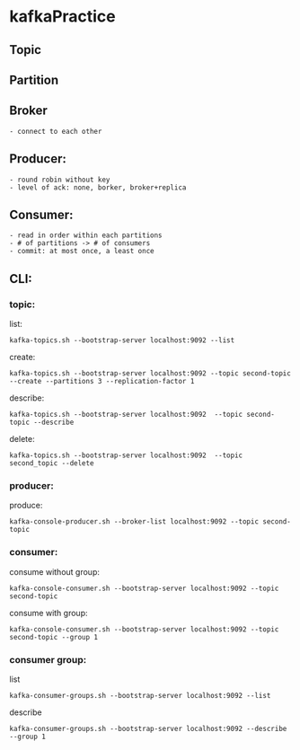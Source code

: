 # kafkaPractice
## Topic
## Partition
## Broker
    - connect to each other

## Producer:
    - round robin without key
    - level of ack: none, borker, broker+replica
    
## Consumer:
    - read in order within each partitions
    - # of partitions -> # of consumers
    - commit: at most once, a least once

## CLI:
### topic:
list:
```shell script
kafka-topics.sh --bootstrap-server localhost:9092 --list
```
create:
```shell script
kafka-topics.sh --bootstrap-server localhost:9092 --topic second-topic --create --partitions 3 --replication-factor 1
```
describe:
```shell script
kafka-topics.sh --bootstrap-server localhost:9092  --topic second-topic --describe
```
delete:
```shell script
kafka-topics.sh --bootstrap-server localhost:9092  --topic second_topic --delete
```

### producer:
produce:
```shell script
kafka-console-producer.sh --broker-list localhost:9092 --topic second-topic
```

### consumer:
consume without group:
```shell script
kafka-console-consumer.sh --bootstrap-server localhost:9092 --topic second-topic
```
consume with group:
```shell script
kafka-console-consumer.sh --bootstrap-server localhost:9092 --topic second-topic --group 1
```

### consumer group:
list
```shell script
kafka-consumer-groups.sh --bootstrap-server localhost:9092 --list
```

describe
```shell script
kafka-consumer-groups.sh --bootstrap-server localhost:9092 --describe --group 1
```

